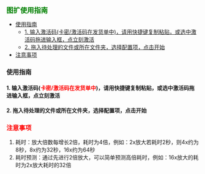 
<b><font color=green size=4>
图扩使用指南
</font></b>

- [使用指南](#使用指南)
  - [1. 输入激活码(卡密/激活码在发货单中)，请用快捷键复制粘贴，或选中激活码拖进输入框，点立刻激活](#1-输入激活码卡密激活码在发货单中请用快捷键复制粘贴或选中激活码拖进输入框点立刻激活)
  - [2. 拖入待处理的文件或所在文件夹，选择配置项，点击开始](#2-拖入待处理的文件或所在文件夹选择配置项点击开始)
- [注意事项](#注意事项)


### 使用指南
#### 1. 输入激活码(<font color=red>卡密/激活码在发货单中</font>)，请用快捷键复制粘贴，或选中激活码拖进输入框，点立刻激活

#### 2. 拖入待处理的文件或所在文件夹，选择配置项，点击开始

### <font color=red>注意事项</font>
1. 耗时：放大倍数每增长2倍，耗时为4倍，例如：2x放大若耗时2秒，则4x约为8秒，8x约为32秒，16x约为64秒
2. 耗时预测：通过先进行2倍放大，可以简单预测高倍耗时，例如：16x放大的耗时为2x放大耗时的32倍